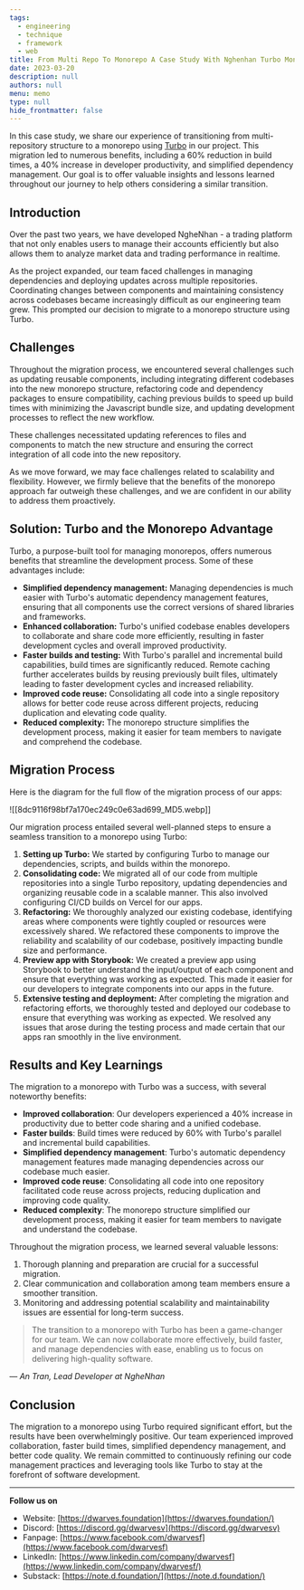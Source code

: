 ```yaml
---
tags: 
  - engineering
  - technique
  - framework
  - web
title: From Multi Repo To Monorepo A Case Study With Nghenhan Turbo Monorepo
date: 2023-03-20
description: null
authors: null
menu: memo
type: null
hide_frontmatter: false
---
```


In this case study, we share our experience of transitioning from multi-repository structure to a monorepo using [Turbo](https://radar.d.foundation/Turborepo-0dd18b38468c4859a8beaae7bf6c511c) in our project. This migration led to numerous benefits, including a 60% reduction in build times, a 40% increase in developer productivity, and simplified dependency management. Our goal is to offer valuable insights and lessons learned throughout our journey to help others considering a similar transition.

## Introduction
Over the past two years, we have developed NgheNhan - a trading platform that not only enables users to manage their accounts efficiently but also allows them to analyze market data and trading performance in realtime.

As the project expanded, our team faced challenges in managing dependencies and deploying updates across multiple repositories. Coordinating changes between components and maintaining consistency across codebases became increasingly difficult as our engineering team grew. This prompted our decision to migrate to a monorepo structure using Turbo.

## Challenges
Throughout the migration process, we encountered several challenges such as updating reusable components, including integrating different codebases into the new monorepo structure, refactoring code and dependency packages to ensure compatibility, caching previous builds to speed up build times with minimizing the Javascript bundle size, and updating development processes to reflect the new workflow.

These challenges necessitated updating references to files and components to match the new structure and ensuring the correct integration of all code into the new repository.

As we move forward, we may face challenges related to scalability and flexibility. However, we firmly believe that the benefits of the monorepo approach far outweigh these challenges, and we are confident in our ability to address them proactively.

## **Solution: Turbo and the Monorepo Advantage**
Turbo, a purpose-built tool for managing monorepos, offers numerous benefits that streamline the development process. Some of these advantages include:

* **Simplified dependency management:** Managing dependencies is much easier with Turbo's automatic dependency management features, ensuring that all components use the correct versions of shared libraries and frameworks.
* **Enhanced collaboration:** Turbo's unified codebase enables developers to collaborate and share code more efficiently, resulting in faster development cycles and overall improved productivity.
* **Faster builds and testing:** With Turbo's parallel and incremental build capabilities, build times are significantly reduced. Remote caching further accelerates builds by reusing previously built files, ultimately leading to faster development cycles and increased reliability.
* **Improved code reuse:** Consolidating all code into a single repository allows for better code reuse across different projects, reducing duplication and elevating code quality.
* **Reduced complexity:** The monorepo structure simplifies the development process, making it easier for team members to navigate and comprehend the codebase.

## **Migration Process**
Here is the diagram for the full flow of the migration process of our apps:

![[8dc9116f98bf7a170ec249c0e63ad699_MD5.webp]]

Our migration process entailed several well-planned steps to ensure a seamless transition to a monorepo using Turbo:

1. **Setting up Turbo:** We started by configuring Turbo to manage our dependencies, scripts, and builds within the monorepo.
1. **Consolidating code:** We migrated all of our code from multiple repositories into a single Turbo repository, updating dependencies and organizing reusable code in a scalable manner. This also involved configuring CI/CD builds on Vercel for our apps.
1. **Refactoring:** We thoroughly analyzed our existing codebase, identifying areas where components were tightly coupled or resources were excessively shared. We refactored these components to improve the reliability and scalability of our codebase, positively impacting bundle size and performance.
1. **Preview app with Storybook:** We created a preview app using Storybook to better understand the input/output of each component and ensure that everything was working as expected. This made it easier for our developers to integrate components into our apps in the future.
1. **Extensive testing and deployment:** After completing the migration and refactoring efforts, we thoroughly tested and deployed our codebase to ensure that everything was working as expected. We resolved any issues that arose during the testing process and made certain that our apps ran smoothly in the live environment.

## Results **and Key Learnings**
The migration to a monorepo with Turbo was a success, with several noteworthy benefits:

* **Improved collaboration**: Our developers experienced a 40% increase in productivity due to better code sharing and a unified codebase.
* **Faster builds**: Build times were reduced by 60% with Turbo's parallel and incremental build capabilities.
* **Simplified dependency management**: Turbo's automatic dependency management features made managing dependencies across our codebase much easier.
* **Improved code reuse**: Consolidating all code into one repository facilitated code reuse across projects, reducing duplication and improving code quality.
* **Reduced complexity**: The monorepo structure simplified our development process, making it easier for team members to navigate and understand the codebase.

Throughout the migration process, we learned several valuable lessons:

1. Thorough planning and preparation are crucial for a successful migration.
1. Clear communication and collaboration among team members ensure a smoother transition.
1. Monitoring and addressing potential scalability and maintainability issues are essential for long-term success.

> The transition to a monorepo with Turbo has been a game-changer for our team. We can now collaborate more effectively, build faster, and manage dependencies with ease, enabling us to focus on delivering high-quality software.

— *An Tran, Lead Developer at NgheNhan*

## Conclusion
The migration to a monorepo using Turbo required significant effort, but the results have been overwhelmingly positive. Our team experienced improved collaboration, faster build times, simplified dependency management, and better code quality. We remain committed to continuously refining our code management practices and leveraging tools like Turbo to stay at the forefront of software development.

---

**Follow us on**

* Website: [https://dwarves.foundation](https://dwarves.foundation/)
* Discord: [https://discord.gg/dwarvesv](https://discord.gg/dwarvesv)
* Fanpage: [https://www.facebook.com/dwarvesf](https://www.facebook.com/dwarvesf)
* LinkedIn: [https://www.linkedin.com/company/dwarvesf](https://www.linkedin.com/company/dwarvesf/)
* Substack: [https://note.d.foundation/](https://note.d.foundation/)